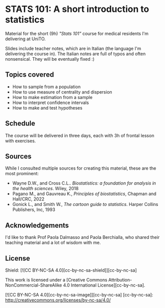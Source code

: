# STATS 101: A short introduction to statistics 

Material for the short (9h) *"Stats 101"* course for medical residents I'm delivering at UniTO. 

Slides include teacher notes, which are in Italian (the language I'm delivering the course in).
The Italian notes are full of typos and often nonsensical. They will be eventually fixed :) 

## Topics covered

- How to sample from a population
- How to use measure of centrality and dispersion
- How to make estimation from a sample
- How to interpret confidence intervals
- How to make and test hypotheses

## Schedule

The course will be delivered in three days, each with 3h of frontal lesson with exercises.

## Sources

While I consulted multiple sources for creating this material, these are the most prominent:

- Wayne D.W., and Cross C.L.. *Biostatistics: a foundation for analysis in the health sciences*. Wiley, 2018
- Pagano M., and  Gauvreau K., *Principles of biostatistics*, Chapman and Hall/CRC, 2022
- Gonick L., and Smith W., *The cartoon guide to statistics*. Harper Collins Publishers, Inc, 1993


## Acknowledgements 

I'd like to thank Prof Paola Dalmasso and Paola Berchialla, who shared their teaching material and a lot of wisdom with me.


## License

Shield: [![CC BY-NC-SA 4.0][cc-by-nc-sa-shield]][cc-by-nc-sa]

This work is licensed under a
[Creative Commons Attribution-NonCommercial-ShareAlike 4.0 International License][cc-by-nc-sa].

[![CC BY-NC-SA 4.0][cc-by-nc-sa-image]][cc-by-nc-sa]
[cc-by-nc-sa]: http://creativecommons.org/licenses/by-nc-sa/4.0/